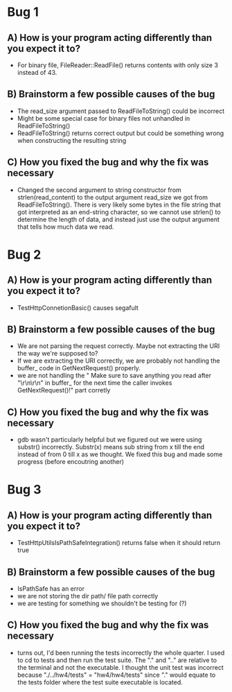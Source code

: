 # Bug 1

## A) How is your program acting differently than you expect it to?
- For binary file, FileReader::ReadFile() returns contents with only size 3
  instead of 43.

## B) Brainstorm a few possible causes of the bug
- The read_size argument passed to ReadFileToString() could be incorrect
- Might be some special case for binary files not unhandled in ReadFileToString()
- ReadFileToString() returns correct output but could be something wrong when constructing the resulting string

## C) How you fixed the bug and why the fix was necessary
- Changed the second argument to string constructor from strlen(read_content) to the output argument read_size
  we got from ReadFileToString(). There is very likely some bytes in the file string that got interpreted
  as an end-string character, so we cannot use strlen() to determine the length of data, and instead just use
  the output argument that tells how much data we read.


# Bug 2

## A) How is your program acting differently than you expect it to?
- TestHttpConnetionBasic() causes segafult

## B) Brainstorm a few possible causes of the bug
- We are not parsing the request correctly. Maybe not extracting the URI the way we're supposed to?
- If we are extracting the URI correctly, we are probably not handling the buffer_ code in GetNextRequest() properly.
- we are not handling the " Make sure to save anything you read after "\r\n\r\n" in buffer_ for the
next time the caller invokes GetNextRequest()!" part corretly

## C) How you fixed the bug and why the fix was necessary
- gdb wasn't particularly helpful but we figured out we were using substr() incorrectly. Substr(x) means sub string from x till the end instead of from 0 till x as we thought. We fixed this bug and made some progress (before encoutring another)


# Bug 3

## A) How is your program acting differently than you expect it to?
- TestHttpUtilsIsPathSafeIntegration() returns false when it should return true

## B) Brainstorm a few possible causes of the bug
- IsPathSafe has an error
- we are not storing the dir path/ file path correctly
- we are testing for something we shouldn't be testing for (?)

## C) How you fixed the bug and why the fix was necessary
- turns out, I'd been running the tests incorrectly the whole quarter. I used to cd to tests and then run the test suite. The "." and ".." are relative to the terminal and not the executable. I thought the unit test was incorrect because "./../hw4/tests" = "hw4/hw4/tests" since "." would equate to the tests folder where the test suite executable is located.
